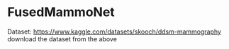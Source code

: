 # FusedMammoNet
Dataset: https://www.kaggle.com/datasets/skooch/ddsm-mammography
  download the dataset from the above 
